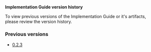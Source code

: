 <!-- This is an autogenerated file, you generally do not want to edit this file directly unless updating wording.
See publish_version.sh -->

**Implementation Guide version history**

To view previous versions of the Implementation Guide or it's artifacts, please review the version history.

### Previous versions

- [0.2.3](https://build.fhir.org/ig/kyle-mwnz/cinc-fhir-ig-test/branches/023)
 